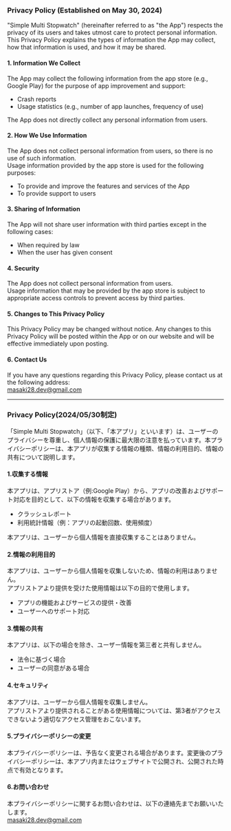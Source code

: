 ### Privacy Policy (Established on May 30, 2024)

"Simple Multi Stopwatch" (hereinafter referred to as "the App") respects the privacy of its users and takes utmost care to protect personal information. This Privacy Policy explains the types of information the App may collect, how that information is used, and how it may be shared.

#### 1. Information We Collect

The App may collect the following information from the app store (e.g., Google Play) for the purpose of app improvement and support:
- Crash reports
- Usage statistics (e.g., number of app launches, frequency of use)

The App does not directly collect any personal information from users.

#### 2. How We Use Information

The App does not collect personal information from users, so there is no use of such information.  
Usage information provided by the app store is used for the following purposes:
- To provide and improve the features and services of the App
- To provide support to users

#### 3. Sharing of Information

The App will not share user information with third parties except in the following cases:
- When required by law
- When the user has given consent

#### 4. Security

The App does not collect personal information from users.  
Usage information that may be provided by the app store is subject to appropriate access controls to prevent access by third parties.

#### 5. Changes to This Privacy Policy

This Privacy Policy may be changed without notice. Any changes to this Privacy Policy will be posted within the App or on our website and will be effective immediately upon posting.

#### 6. Contact Us

If you have any questions regarding this Privacy Policy, please contact us at the following address:  
masaki28.dev@gmail.com

---

### Privacy Policy(2024/05/30制定)

「Simple Multi Stopwatch」（以下、「本アプリ」といいます）は、ユーザーのプライバシーを尊重し、個人情報の保護に最大限の注意を払っています。本プライバシーポリシーは、本アプリが収集する情報の種類、情報の利用目的、情報の共有について説明します。

#### 1.収集する情報

本アプリは、アプリストア（例:Google Play）から、アプリの改善およびサポート対応を目的として、以下の情報を収集する場合があります。
- クラッシュレポート
- 利用統計情報（例：アプリの起動回数、使用頻度）

本アプリは、ユーザーから個人情報を直接収集することはありません。

#### 2.情報の利用目的

本アプリは、ユーザーから個人情報を収集しないため、情報の利用はありません。  
アプリストアより提供を受けた使用情報は以下の目的で使用します。
- アプリの機能およびサービスの提供・改善
- ユーザーへのサポート対応

#### 3.情報の共有

本アプリは、以下の場合を除き、ユーザー情報を第三者と共有しません。
- 法令に基づく場合
- ユーザーの同意がある場合

#### 4.セキュリティ

本アプリは、ユーザーから個人情報を収集しません。  
アプリストアより提供されることがある使用情報については、第3者がアクセスできないよう適切なアクセス管理をおこないます。

#### 5.プライバシーポリシーの変更

本プライバシーポリシーは、予告なく変更される場合があります。変更後のプライバシーポリシーは、本アプリ内またはウェブサイトで公開され、公開された時点で有効となります。

#### 6.お問い合わせ

本プライバシーポリシーに関するお問い合わせは、以下の連絡先までお願いいたします。  
masaki28.dev@gmail.com